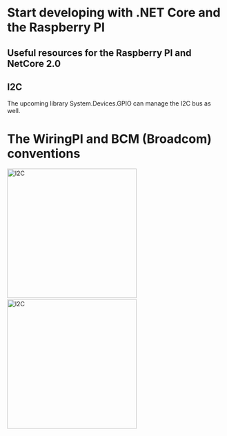 # Start developing with .NET Core and the Raspberry PI
## Useful resources for the Raspberry PI and NetCore 2.0

## I2C
The upcoming library System.Devices.GPIO can manage the I2C bus as well.


# The WiringPI and BCM (Broadcom) conventions
[<img src="images/I2C-WiringPI.png" alt="I2C" width="300px"/>](images/I2C-WiringPI.png)
<img height="1" hspace="20"/>
[<img src="images/I2C-BCM.png" alt="I2C" width="300px"/>](images/I2C-BCM.png)

